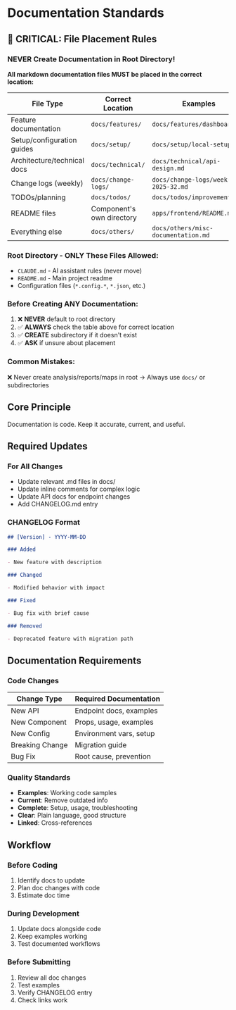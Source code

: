 # Documentation Standards

## 🚨 CRITICAL: File Placement Rules

### NEVER Create Documentation in Root Directory!

**All markdown documentation files MUST be placed in the correct location:**

| File Type                   | Correct Location          | Examples                            |
| --------------------------- | ------------------------- | ----------------------------------- |
| Feature documentation       | `docs/features/`          | `docs/features/dashboard.md`        |
| Setup/configuration guides  | `docs/setup/`             | `docs/setup/local-setup.md`         |
| Architecture/technical docs | `docs/technical/`         | `docs/technical/api-design.md`      |
| Change logs (weekly)        | `docs/change-logs/`       | `docs/change-logs/week-2025-32.md`  |
| TODOs/planning              | `docs/todos/`             | `docs/todos/improvements.md`        |
| README files                | Component's own directory | `apps/frontend/README.md`           |
| Everything else             | `docs/others/`            | `docs/others/misc-documentation.md` |

### Root Directory - ONLY These Files Allowed:

- `CLAUDE.md` - AI assistant rules (never move)
- `README.md` - Main project readme
- Configuration files (`*.config.*`, `*.json`, etc.)

### Before Creating ANY Documentation:

1. ❌ **NEVER** default to root directory
2. ✅ **ALWAYS** check the table above for correct location
3. ✅ **CREATE** subdirectory if it doesn't exist
4. ✅ **ASK** if unsure about placement

### Common Mistakes:

❌ Never create analysis/reports/maps in root → Always use `docs/` or subdirectories

## Core Principle

Documentation is code. Keep it accurate, current, and useful.

## Required Updates

### For All Changes

- Update relevant .md files in docs/
- Update inline comments for complex logic
- Update API docs for endpoint changes
- Add CHANGELOG.md entry

### CHANGELOG Format

```markdown
## [Version] - YYYY-MM-DD

### Added

- New feature with description

### Changed

- Modified behavior with impact

### Fixed

- Bug fix with brief cause

### Removed

- Deprecated feature with migration path
```

## Documentation Requirements

### Code Changes

| Change Type     | Required Documentation  |
| --------------- | ----------------------- |
| New API         | Endpoint docs, examples |
| New Component   | Props, usage, examples  |
| New Config      | Environment vars, setup |
| Breaking Change | Migration guide         |
| Bug Fix         | Root cause, prevention  |

### Quality Standards

- **Examples**: Working code samples
- **Current**: Remove outdated info
- **Complete**: Setup, usage, troubleshooting
- **Clear**: Plain language, good structure
- **Linked**: Cross-references

## Workflow

### Before Coding

1. Identify docs to update
2. Plan doc changes with code
3. Estimate doc time

### During Development

1. Update docs alongside code
2. Keep examples working
3. Test documented workflows

### Before Submitting

1. Review all doc changes
2. Test examples
3. Verify CHANGELOG entry
4. Check links work
